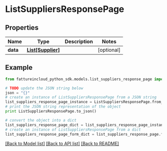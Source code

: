 # ListSuppliersResponsePage


## Properties

Name | Type | Description | Notes
------------ | ------------- | ------------- | -------------
**data** | [**List[Supplier]**](Supplier.md) |  | [optional] 

## Example

```python
from fattureincloud_python_sdk.models.list_suppliers_response_page import ListSuppliersResponsePage

# TODO update the JSON string below
json = "{}"
# create an instance of ListSuppliersResponsePage from a JSON string
list_suppliers_response_page_instance = ListSuppliersResponsePage.from_json(json)
# print the JSON string representation of the object
print ListSuppliersResponsePage.to_json()

# convert the object into a dict
list_suppliers_response_page_dict = list_suppliers_response_page_instance.to_dict()
# create an instance of ListSuppliersResponsePage from a dict
list_suppliers_response_page_form_dict = list_suppliers_response_page.from_dict(list_suppliers_response_page_dict)
```
[[Back to Model list]](../README.md#documentation-for-models) [[Back to API list]](../README.md#documentation-for-api-endpoints) [[Back to README]](../README.md)


